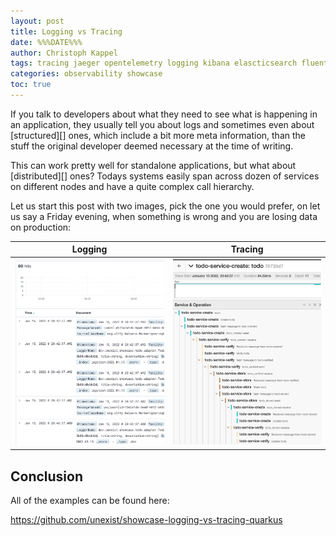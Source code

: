 ```yaml
---
layout: post
title: Logging vs Tracing
date: %%%DATE%%%
author: Christoph Kappel
tags: tracing jaeger opentelemetry logging kibana elascticsearch fluentd gelf showcase
categories: observability showcase
toc: true
---
```

If you talk to developers about what they need to see what is happening in an application, they
usually tell you about logs and sometimes even about [structured][] ones, which include a bit
more meta  information, than the stuff the original developer deemed necessary at the time of
writing.

This can work pretty well for standalone applications, but what about [distributed][] ones? Todays
systems easily span across dozen of services on different nodes and have a quite complex call
hierarchy.

Let us start this post with two images, pick the one you would prefer, on let us say a Friday
evening, when something is wrong and you are losing data on production:

| Logging                                      | Tracing                                      |
|----------------------------------------------|----------------------------------------------|
| ![image](/assets/images/20220115-kibana.png) | ![image](/assets/images/20220115-jaeger.png) |

## Conclusion

All of the examples can be found here:

<https://github.com/unexist/showcase-logging-vs-tracing-quarkus>